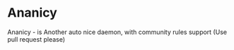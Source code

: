 # Ananicy
Ananicy - is Another auto nice daemon, with community rules support (Use pull request please)
